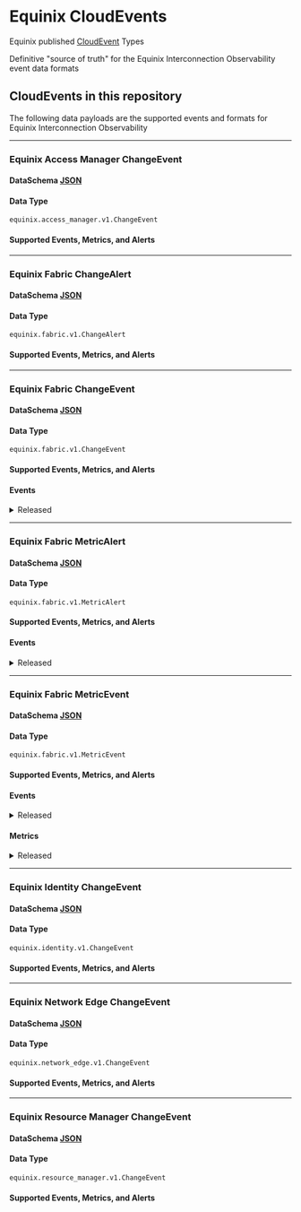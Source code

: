 # Equinix CloudEvents

Equinix published [CloudEvent](https://cloudevents.io/) Types

Definitive "source of truth" for the Equinix Interconnection Observability event data formats

## CloudEvents in this repository

The following data payloads are the supported events and formats for Equinix Interconnection Observability

<!-- CATALOG_GENERATION_START -->
---
### Equinix Access Manager ChangeEvent
#### DataSchema [JSON](https://equinix.github.io/equinix-cloudevents/jsonschema/equinix/access_manager/v1/ChangeEvent.json)
#### Data Type
`equinix.access_manager.v1.ChangeEvent`
#### Supported Events, Metrics, and Alerts



---
### Equinix Fabric ChangeAlert
#### DataSchema [JSON](https://equinix.github.io/equinix-cloudevents/jsonschema/equinix/fabric/v1/ChangeAlert.json)
#### Data Type
`equinix.fabric.v1.ChangeAlert`
#### Supported Events, Metrics, and Alerts



---
### Equinix Fabric ChangeEvent
#### DataSchema [JSON](https://equinix.github.io/equinix-cloudevents/jsonschema/equinix/fabric/v1/ChangeEvent.json)
#### Data Type
`equinix.fabric.v1.ChangeEvent`
#### Supported Events, Metrics, and Alerts
#### Events

<details>
<summary>Released</summary>

`equinix.fabric.connection.attribute.changed`<br>`equinix.fabric.connection.bgpipv4_session_status.connect`<br>`equinix.fabric.connection.bgpipv4_session_status.established`<br>`equinix.fabric.connection.bgpipv4_session_status.idle`<br>`equinix.fabric.connection.bgpipv4_session_status.open_confirm`<br>`equinix.fabric.connection.bgpipv4_session_status.open_confirm`<br>`equinix.fabric.connection.bgpipv4_session_status.open_sent`<br>`equinix.fabric.connection.bgpipv4_session_status.open_sent`<br>`equinix.fabric.connection.bgpipv6_session_status.connect`<br>`equinix.fabric.connection.bgpipv6_session_status.established`<br>`equinix.fabric.connection.bgpipv6_session_status.idle`<br>`equinix.fabric.connection.state.deprovisioned`<br>`equinix.fabric.connection.state.deprovisioning`<br>`equinix.fabric.connection.state.pending`<br>`equinix.fabric.connection.state.provisioned`<br>`equinix.fabric.connection.state.provisioning`<br>`equinix.fabric.connection.status.down`<br>`equinix.fabric.connection.status.up`<br>`equinix.fabric.network.state.deprovisioned`<br>`equinix.fabric.network.state.deprovisioning`<br>`equinix.fabric.network.state.provisioned`<br>`equinix.fabric.network.state.provisioning`<br>`equinix.fabric.port.state.deprovisioned`<br>`equinix.fabric.port.state.failed`<br>`equinix.fabric.port.state.provisioned`<br>`equinix.fabric.port.status.down`<br>`equinix.fabric.port.status.up`<br>`equinix.fabric.router.state.deprovisioned`<br>`equinix.fabric.router.state.deprovisioning`<br>`equinix.fabric.router.state.failed`<br>`equinix.fabric.router.state.not_deprovisioned`<br>`equinix.fabric.router.state.not_provisioned`<br>`equinix.fabric.router.state.provisioned`<br>`equinix.fabric.router.state.provisioning`<br>`equinix.fabric.router.state.reprovisioning`<br>`equinix.fabric.service_token.attribute.changed`<br>`equinix.fabric.service_token.state.deleted`<br>`equinix.fabric.service_token.state.inactive`

</details>



---
### Equinix Fabric MetricAlert
#### DataSchema [JSON](https://equinix.github.io/equinix-cloudevents/jsonschema/equinix/fabric/v1/MetricAlert.json)
#### Data Type
`equinix.fabric.v1.MetricAlert`
#### Supported Events, Metrics, and Alerts
#### Events

<details>
<summary>Released</summary>

`equinix.fabric.connection.ipv4_installed_routes.utilization`<br>`equinix.fabric.connection.ipv6_installed_routes.utilization`<br>`equinix.fabric.router.ipv4_installed_routes.utilization`<br>`equinix.fabric.router.ipv6_installed_routes.utilization`

</details>



---
### Equinix Fabric MetricEvent
#### DataSchema [JSON](https://equinix.github.io/equinix-cloudevents/jsonschema/equinix/fabric/v1/MetricEvent.json)
#### Data Type
`equinix.fabric.v1.MetricEvent`
#### Supported Events, Metrics, and Alerts
#### Events

<details>
<summary>Released</summary>

`equinix.fabric.metric`

</details>

#### Metrics

<details>
<summary>Released</summary>

`equinix.fabric.connection.bandwidth_rx.usage`<br>`equinix.fabric.connection.bandwidth_tx.usage`<br>`equinix.fabric.metro.am_{:metroCode}.latency`<br>`equinix.fabric.metro.at_{:metroCode}.latency`<br>`equinix.fabric.metro.ba_{:metroCode}.latency`<br>`equinix.fabric.metro.bg_{:metroCode}.latency`<br>`equinix.fabric.metro.bl_{:metroCode}.latency`<br>`equinix.fabric.metro.bo_{:metroCode}.latency`<br>`equinix.fabric.metro.bx_{:metroCode}.latency`<br>`equinix.fabric.metro.ca_{:metroCode}.latency`<br>`equinix.fabric.metro.ch_{:metroCode}.latency`<br>`equinix.fabric.metro.cl_{:metroCode}.latency`<br>`equinix.fabric.metro.cu_{:metroCode}.latency`<br>`equinix.fabric.metro.da_{:metroCode}.latency`<br>`equinix.fabric.metro.db_{:metroCode}.latency`<br>`equinix.fabric.metro.dc_{:metroCode}.latency`<br>`equinix.fabric.metro.de_{:metroCode}.latency`<br>`equinix.fabric.metro.dx_{:metroCode}.latency`<br>`equinix.fabric.metro.fr_{:metroCode}.latency`<br>`equinix.fabric.metro.gv_{:metroCode}.latency`<br>`equinix.fabric.metro.he_{:metroCode}.latency`<br>`equinix.fabric.metro.hh_{:metroCode}.latency`<br>`equinix.fabric.metro.hk_{:metroCode}.latency`<br>`equinix.fabric.metro.ho_{:metroCode}.latency`<br>`equinix.fabric.metro.il_{:metroCode}.latency`<br>`equinix.fabric.metro.jh_{:metroCode}.latency`<br>`equinix.fabric.metro.ka_{:metroCode}.latency`<br>`equinix.fabric.metro.kl_{:metroCode}.latency`<br>`equinix.fabric.metro.la_{:metroCode}.latency`<br>`equinix.fabric.metro.ld_{:metroCode}.latency`<br>`equinix.fabric.metro.lm_{:metroCode}.latency`<br>`equinix.fabric.metro.ls_{:metroCode}.latency`<br>`equinix.fabric.metro.ma_{:metroCode}.latency`<br>`equinix.fabric.metro.mb_{:metroCode}.latency`<br>`equinix.fabric.metro.md_{:metroCode}.latency`<br>`equinix.fabric.metro.me_{:metroCode}.latency`<br>`equinix.fabric.metro.mi_{:metroCode}.latency`<br>`equinix.fabric.metro.ml_{:metroCode}.latency`<br>`equinix.fabric.metro.mo_{:metroCode}.latency`<br>`equinix.fabric.metro.mt_{:metroCode}.latency`<br>`equinix.fabric.metro.mu_{:metroCode}.latency`<br>`equinix.fabric.metro.mx_{:metroCode}.latency`<br>`equinix.fabric.metro.ny_{:metroCode}.latency`<br>`equinix.fabric.metro.os_{:metroCode}.latency`<br>`equinix.fabric.metro.ot_{:metroCode}.latency`<br>`equinix.fabric.metro.pa_{:metroCode}.latency`<br>`equinix.fabric.metro.pe_{:metroCode}.latency`<br>`equinix.fabric.metro.ph_{:metroCode}.latency`<br>`equinix.fabric.metro.rj_{:metroCode}.latency`<br>`equinix.fabric.metro.se_{:metroCode}.latency`<br>`equinix.fabric.metro.sg_{:metroCode}.latency`<br>`equinix.fabric.metro.sk_{:metroCode}.latency`<br>`equinix.fabric.metro.sl_{:metroCode}.latency`<br>`equinix.fabric.metro.so_{:metroCode}.latency`<br>`equinix.fabric.metro.sp_{:metroCode}.latency`<br>`equinix.fabric.metro.st_{:metroCode}.latency`<br>`equinix.fabric.metro.sv_{:metroCode}.latency`<br>`equinix.fabric.metro.sy_{:metroCode}.latency`<br>`equinix.fabric.metro.tr_{:metroCode}.latency`<br>`equinix.fabric.metro.ty_{:metroCode}.latency`<br>`equinix.fabric.metro.va_{:metroCode}.latency`<br>`equinix.fabric.metro.wa_{:metroCode}.latency`<br>`equinix.fabric.metro.wi_{:metroCode}.latency`<br>`equinix.fabric.metro.zh_{:metroCode}.latency`<br>`equinix.fabric.port.bandwidth_rx.usage`<br>`equinix.fabric.port.bandwidth_tx.usage`<br>`equinix.fabric.port.packets_dropped_rx.count`<br>`equinix.fabric.port.packets_dropped_tx.count`<br>`equinix.fabric.port.packets_erred_rx.count`<br>`equinix.fabric.port.packets_erred_tx.count`

</details>


---
### Equinix Identity ChangeEvent
#### DataSchema [JSON](https://equinix.github.io/equinix-cloudevents/jsonschema/equinix/identity/v1/ChangeEvent.json)
#### Data Type
`equinix.identity.v1.ChangeEvent`
#### Supported Events, Metrics, and Alerts



---
### Equinix Network Edge ChangeEvent
#### DataSchema [JSON](https://equinix.github.io/equinix-cloudevents/jsonschema/equinix/network_edge/v1/ChangeEvent.json)
#### Data Type
`equinix.network_edge.v1.ChangeEvent`
#### Supported Events, Metrics, and Alerts



---
### Equinix Resource Manager ChangeEvent
#### DataSchema [JSON](https://equinix.github.io/equinix-cloudevents/jsonschema/equinix/resource_manager/v1/ChangeEvent.json)
#### Data Type
`equinix.resource_manager.v1.ChangeEvent`
#### Supported Events, Metrics, and Alerts



<!-- CATALOG_GENERATION_END -->
